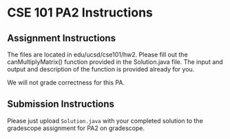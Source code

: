 # CSE 101 PA2 Instructions

## Assignment Instructions
The files are located in edu/ucsd/cse101/hw2.
Please fill out the canMultiplyMatrix() function provided in the Solution.java file. The input and output
and description of the function is provided already for you.

We will not grade correctness for this PA.


## Submission Instructions
Please just upload `Solution.java` with your completed solution to the gradescope assignment
for PA2 on gradescope.
